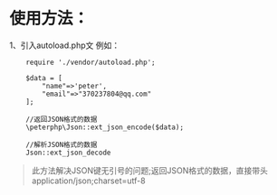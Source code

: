 # 使用方法：

1、引入autoload.php文
例如：
```
	require './vendor/autoload.php';
	
	$data = [
		"name"=>'peter',
		"email"=>"370237804@qq.com"
	];
	
	//返回JSON格式的数据
	\peterphp\Json::ext_json_encode($data);
	
	//解析JSON格式的数据
	Json::ext_json_decode
```	
> 此方法解决JSON键无引号的问题;返回JSON格式的数据，直接带头application/json;charset=utf-8
